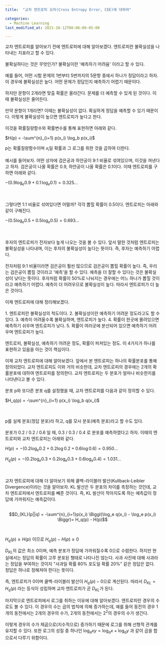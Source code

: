 ```yaml
---
title:  "교차 엔트로피 오차(Cross Entropy Error, CEE)에 대하여"

categories:
  - Machine Learning 
last_modified_at: 2021-10-12T08:06:00-05:00

---
```



교차 엔트로피를 알아보기 전에 엔트로피에 대해 알아보겠다.
엔트로피란 불확실성을 나타내는 지표라고 할 수 있다.
<br/>
<br/>
불확실하다는 것은 무엇인가?
불확실이란 '예측하기 어려움' 이라고 할 수 있다.
<br/>
<br/>
예를 들어,
어떤 시험 문제의 1번부터 5번까지의 5문항 중에서 하나가 정답이라고 하자.
이 경우에 불확실성은 높다.
어떤 문제가 정답인지 예측하기 어렵기 때문이다.
<br/>
<br/>
하지만 문항이 2개라면 맞출 확률은 올라간다.
문제를 더 예측할 수 있게 된 것이다.
이때 불확실성은 줄어든다.
<br/>
<br/>
만약 문항이 1개라면?
이때는 불확실성이 없다.
확실하게 정답을 예측할 수 있기 때문이다.
이렇게 불확실성이 높으면 엔트로피가 높다고 한다.
<br/>
<br/>
이것을 확률질량함수와 확률변수를 통해 표현하면 아래와 같다.

$H(p) = -\sum^{n}_{i=1} p(x_i) \log_b p(x_i)$

p는 확률질량함수이며 $x_i$일 확률과 그 로그를 취한 것을 곱하여 더한다.
<br/>
<br/>
예시를 들어보자.
어떤 상자에 검은공과 하얀공이 9:1 비율로 섞여있으며, 이것을 꺼낸다고 하자.
검은공이 나올 확률은 0.9, 하얀공이 나올 확률은 0.1이다.
이때 엔트로피를 구하면 아래와 같다.

$-(0.9 \log_e 0.9 + 0.1 \, \log_e 0.1)=0.325...$

<br/>
<br/>
그렇다면 1:1 비율로 섞여있다면 어떨까?
각각 뽑힐 확률이 0.5이다.
엔트로피는 아래와 같이 구해진다.

$- (0.5 \log_e 0.5 + 0.5 \log_e 0.5) =0.693...$

<br/>
<br/>
후자의 엔트로피가 전자보다 높게 나오는 것을 볼 수 있다.
앞서 말한 것처럼 엔트로피는 불확실성을 나타내며,
이는 후자의 불확실성이 높다는 뜻이다.
즉, 후자는 예측하기 어렵다.
<br/>
<br/>
전자처럼 9:1 비율이라면 검은공이 훨씬 많으므로 검은공이 뽑힐 확률이 높다.
즉, 우리는 검은공이 뽑힐 것이라고 '예측'을 할 수 있다.
예측을 더 잘할 수 있다는 것은 불확실성이 낮다는 뜻이다.
후자처럼 확률이 50%로 나눠지는 경우에는 어느 하나가 뽑힐 것이라고 예측하기 어렵다.
예측이 더 어려우므로 불확실성이 높다.
따라서 엔트로피가 더 높은 것이다.
<br/>
<br/>
이제 엔트로피에 대해 정리해보겠다.
<br/>
<br/>
1. 엔트로피란 불확실성의 척도이다.
2. 불확실성이란 예측하기 어려운 정도라고도 할 수 있다.
3. 예측이 어려울수록 불확실하며, 엔트로피가 높다.
4. 확률이 한곳에 몰려있으면 예측하기 쉬우며 엔트로피가 낮다.
5. 확률이 여러곳에 분산되어 있으면 예측하기 어려우며 엔트로피가 높다.
<br/>
<br/>
엔트로피, 불확실성, 예측하기 어려운 정도, 확률이 퍼져있는 정도.
이 4가지가 하나를 표현하고 있음을 아는 것이 핵심이다.
<br/>
<br/>
이제 교차 엔트로피에 대해 알아보겠다.
앞에서 본 엔트로피는 하나의 확률분포를 통해 정의되었다.
교차 엔트로피도 이와 거의 비슷한데,
교차 엔트로피의 경우에는 2개의 확률분포에 대하여 엔트로피를 정의한다.
교차 엔트로피는 두 분포가 얼마나 비슷한지를 나타낸다고 볼 수 있다.
<br/>
<br/>
분포 p와 또다른 분포 q를 설정했을 때, 
교차 엔트로피를 다음과 같이 정의할 수 있다.

$H_q(p) = -\sum^{n}_{i=1} p(x_i) \log_b q(x_i)$

<br/>
<br/>
p를 실제 분포(정답 분포)라 하고, q를 모사 분포(예측 분포)라고 할 수도 있다.
<br/>
<br/>
분포가 0.2 / 0.2 / 0.6 일 때,
0.3 / 0.3 / 0.4 로 분포를 예측하였다고 하자.
이때의 엔트로피와 교차 엔트로피는 아래와 같다.

$H(p) = -(0.2\log_e0.2 + 0.2\log0.2 + 0.6\log0.6) = 0.950...$

$H_q(p) = -(0.2\log_e0.3 + 0.2\log_e0.3 + 0.6\log_e0.4)=1.031...$

<br/>
<br/>
교차 엔트로피에 대해 더 알아보기 위해 쿨백-라이블러 발산(Kullback-Leibler Divergence)이라는 것을 알아보자.
KL 발산은 두 분포의 차이를 측정하는 것인데, 교차 엔트로피에서 엔트로피를 빼준 것이다.
즉, KL 발산이 작아지도록 하는 예측값이 정답에 가까워지는 예측값이다.
<br/>
<br/>

$$D_{KL}(p||q) = -\sum^{n}_{i=1}p(x_i) \Biggl(\log_e q(x_i) - \log_e p(x_i) \Biggr)= H_q(p) - H(p)$$

<br/>

$H_q(p) \geq H(p)$ 이므로 $H_q(p) - H(p) \geq 0$

$D_{KL}$의 값은 최소 0이며, 예측 분포가 정답에 가까워질수록 0으로 수렴한다.
하지만 현실에서는 정답의 확률이 고루 분포된 형태로 나타나진 않는다.
사과 사진에 대해 사과라는 정답을 부여하는 것이지 "사과일 확률 80% 포도일 확률 20%" 같은 정답은 없다.
정답은 하나로 정해져야 한다는 뜻이다.
<br/>
<br/>
즉, 엔트로피가 0이며 쿨백-라이블러 발산이 $H_q(p) - 0$으로 계산된다.
따라서 $D_{KL} = H_q(p)$ 라는 등식이 성립하며 교차 엔트로피가 곧 $D_{KL}$가 된다.
<br/>
<br/>
마지막으로 엔트로피에서 로그를 취하는 이유에 대해 알아보겠다. 
엔트로피란 경우의 수로도 볼 수 있다.
이 경우의 수는 곱의 법칙에 의해 증가하는데, 예를 들어 동전의 경우
1개의 동전에서는 2개의 경우의 수가, 2개의 동전에서는 $2^2$의 경우의 수가 생긴다.
<br/>
<br/>
이렇게 경우의 수가 제곱으로(지수적으로) 증가하기 때문에 로그를 취해 선형적 관계를 유지할 수 있다.
또한 로그의 성질 중 하나인 $\log_axy = \log_ax + \log_ay$ 과 같이 곱을 합으로서 다루기 위함이다.





